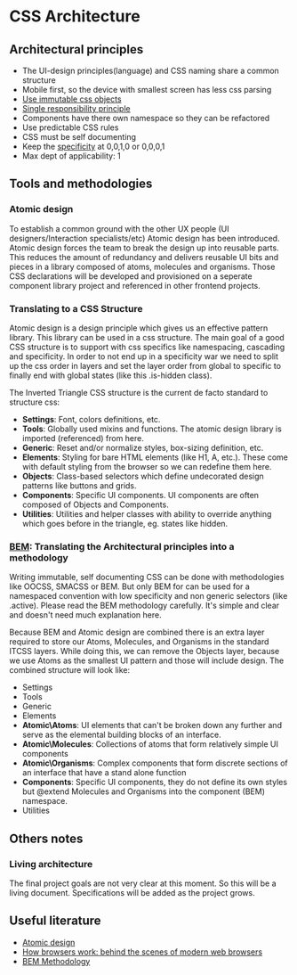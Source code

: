 CSS Architecture
================

Architectural principles
------------------------

- The UI-design principles(language) and CSS naming share a common structure
- Mobile first, so the device with smallest screen has less css parsing
- [Use immutable css objects](https://csswizardry.com/2015/03/immutable-css/)
- [Single responsibility principle](https://en.wikipedia.org/wiki/Single_responsibility_principle)
- Components have there own namespace so they can be refactored
- Use predictable CSS rules
- CSS must be self documenting
- Keep the [specificity](https://css-tricks.com/specifics-on-css-specificity/) at 0,0,1,0 or 0,0,0,1
- Max dept of applicability: 1

Tools and methodologies
-----------------------

### Atomic design
To establish a common ground with the other UX people (UI designers/Interaction specialists/etc) Atomic design has
 been introduced. Atomic design forces the team to break the design up into reusable parts. This reduces the amount
  of redundancy and delivers reusable UI bits and pieces in a library composed of atoms, molecules and organisms.
  Those CSS declarations will be developed and provisioned on a seperate component library project and referenced in
  other frontend projects.

### Translating to a CSS Structure
Atomic design is a design principle which gives us an effective pattern library. This library can be used in a
 css structure. The main goal of a good CSS structure is to support with css specifics like namespacing, cascading and
 specificity. In order to not end up in a specificity war we need to split up the css order in layers and set the
 layer order from global to specific to finally end with global states (like this .is-hidden class).

The Inverted Triangle CSS structure is the current de facto standard to structure css:

- **Settings**: Font, colors definitions, etc.
- **Tools**: Globally used mixins and functions. The atomic design library is imported (referenced) from here.
- **Generic**: Reset and/or normalize styles, box-sizing definition, etc.
- **Elements**: Styling for bare HTML elements (like H1, A, etc.). These come with default styling from the browser
 so we can redefine them here.
- **Objects**: Class-based selectors which define undecorated design patterns like buttons and grids.
- **Components**: Specific UI components. UI components are often composed of Objects and Components.
- **Utilities**: Utilities and helper classes with ability to override anything which goes before in the triangle, eg.
 states like hidden.

### [**BEM**](https://en.bem.info/methodology/): Translating the Architectural principles into a methodology
Writing immutable, self documenting CSS can be done with methodologies like OOCSS, SMACSS or BEM. But only BEM for can
 be used for a namespaced convention with low specificity and non generic selectors (like .active). Please read the
 BEM methodology carefully. It's simple and clear and doesn't need much explanation here.

Because BEM and Atomic design are combined there is an extra layer required to store our Atoms, Molecules, and
 Organisms in the standard ITCSS layers. While doing this, we can remove the Objects layer, because we use Atoms as
  the smallest UI pattern and those will include design. The combined structure will look like:

 - Settings
 - Tools
 - Generic
 - Elements
 - **Atomic\Atoms**: UI elements that can't be broken down any further and serve as the elemental building blocks of an
  interface.
 - **Atomic\Molecules**: Collections of atoms that form relatively simple UI components
 - **Atomic\Organisms**: Complex components that form discrete sections of an interface that have a stand alone function
 - **Components**: Specific UI components, they do not define its own styles but @extend Molecules and Organisms
  into the component (BEM) namespace.
 - Utilities

Others notes
------------

### Living architecture
The final project goals are not very clear at this moment. So this will be a living document. Specifications will be
 added as the project grows.

Useful literature
-----------------
- [Atomic design](http://atomicdesign.bradfrost.com/)
- [How browsers work: behind the scenes of modern web browsers](https://www.html5rocks.com/en/tutorials/internals/howbrowserswork)
- [BEM Methodology](https://en.bem.info/methodology/)

